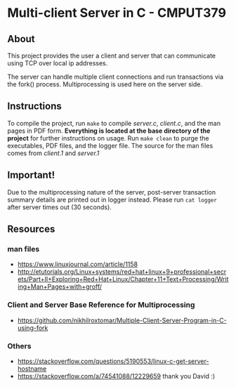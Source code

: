 
# Multi-client Server in C - CMPUT379

## About
This project provides the user a client and server that can communicate using TCP over local ip addresses.

The server can handle multiple client connections and run transactions via the fork() process. Multiprocessing
is used here on the server side. 

## Instructions
To compile the project, run ```make``` to compile *server.c*, *client.c*, and the man pages in PDF form.
**Everything is located at the base directory of the project**
for further instructions on usage. Run ```make clean``` to purge the executables, PDF files, and the logger file. The source for the man files
comes from *client.1* and *server.1*

## Important!
Due to the multiprocessing nature of the server, post-server transaction summary details are printed out in logger instead. 
Please run ```cat logger``` after server times out (30 seconds). 

## Resources

### man files
* https://www.linuxjournal.com/article/1158 
* http://etutorials.org/Linux+systems/red+hat+linux+9+professional+secrets/Part+II+Exploring+Red+Hat+Linux/Chapter+11+Text+Processing/Writing+Man+Pages+with+groff/

### Client and Server Base Reference for Multiprocessing
* https://github.com/nikhilroxtomar/Multiple-Client-Server-Program-in-C-using-fork

### Others
* https://stackoverflow.com/questions/5190553/linux-c-get-server-hostname
* https://stackoverflow.com/a/74541088/12229659 thank you David :)

